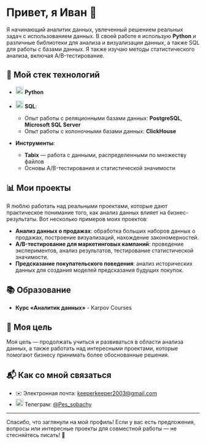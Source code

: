 # Привет, я Иван 👋

Я начинающий аналитик данных, увлеченный решением реальных задач с использованием данных. В своей работе я использую **Python** и различные библиотеки для анализа и визуализации данных, а также SQL для работы с базами данных. Я также изучаю методы статистического анализа, включая A/B-тестирование.

## 🔧 Мой стек технологий

- <img src="https://img.icons8.com/?size=100&id=13441&format=png&color=000000" width="20" height="20"> **Python**
  
- <img src="https://img.icons8.com/?size=100&id=8ljTDYUEydbJ&format=png&color=000000" width="20" height="20"> **SQL**:
  - Опыт работы с реляционными базами данных: **PostgreSQL**, **Microsoft SQL Server**
  - Опыт работы с колоночными базами данных: **ClickHouse**

- **Инструменты**:
  - **Tabix** — работа с данными, распределенными по множеству файлов
  - Основы A/B-тестирования и статистической значимости

## 📊 Мои проекты

Я люблю работать над реальными проектами, которые дают практическое понимание того, как анализ данных влияет на бизнес-результаты. Вот несколько примеров моих проектов:

- **Анализ данных о продажах**: обработка больших наборов данных о продажах, построение визуализаций, нахождение закономерностей.
- **A/B-тестирование для маркетинговых кампаний**: проведение экспериментов, анализ результатов, тестирование статистической значимости.
- **Предсказание покупательского поведения**: анализ исторических данных для создания моделей предсказания будущих покупок.

## 📚 Образование

- **Курс «Аналитик данных»** - Karpov Courses

## 🌱 Моя цель

Моя цель — продолжать учиться и развиваться в области анализа данных, а также работать над интересными проектами, которые помогают бизнесу принимать более обоснованные решения.

## 📬 Как со мной связаться

- ✉️ Электронная почта: [keeperkeeper2003@gmail.com](mailto:keeperkeeper2003@gmail.com)
- <img src="https://img.icons8.com/?size=100&id=jZ1z64hEYYLW&format=png&color=000000" width="20" height="20"> Телеграм: [@Pes_sobachy](https://t.me/Pes_sobachy)

---

Спасибо, что заглянули на мой профиль! Если у вас есть предложения, вопросы или интересные проекты для совместной работы — не стесняйтесь писать! 🚀
